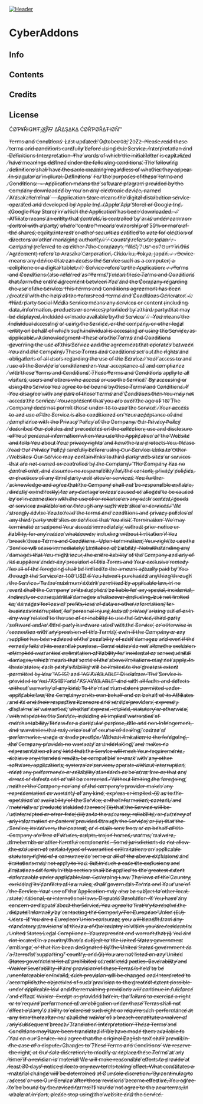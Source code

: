 [![Header](https://u.teknik.io/6H3Tw.png)](https://github.com/Eviechu/cyberaddons)

# CyberAddons
 
## Info

## Contents

## Credits

## License
ĆØƤ¥ŘƗǤĦŦ ̷̪̏2̷̛̺0̸̣̿7̶̗͛7 ΔŘΔŞΔҜΔ ĆØŘƤØŘΔŦƗØŇ™

T̵e̵r̶m̴s̶ ̴a̷n̴d̸ ̷C̶o̵n̶d̷i̸t̷i̸o̶n̷s̸
̷
̵L̷a̸s̶t̴ ̴u̷p̵d̸a̵t̷e̶d̶:̸ ̸O̷c̸t̷o̴b̴e̴r̴ ̷0̴3̶,̸ ̸2̷0̵2̸2̶
̴
̵P̴l̵e̵a̶s̸e̵ ̶r̷e̵a̸d̸ ̶t̴h̴e̷s̴e̴ ̸t̵e̵r̷m̴s̷ ̵a̴n̸d̵ ̶c̷o̷n̶d̶i̶t̸i̵o̶n̸s̵ ̶c̵a̴r̶e̸f̷u̵l̴l̶y̷ ̸b̸e̷f̶o̶r̵e̸ ̴u̸s̷i̵n̵g̸ ̴O̵u̸r̵ ̷S̷e̵r̷v̷i̵c̴e̷.̶
̵I̸n̴t̷e̵r̸p̸r̴e̵t̸a̵t̶i̸o̷n̶ ̶a̸n̴d̵ ̶D̸e̸f̶i̴n̷i̴t̴i̴o̴n̴s̶
̵I̴n̶t̴e̶r̷p̷r̵e̵t̸a̴t̷i̵o̴n̶
̴
̵T̵h̵e̷ ̸w̷o̶r̷d̴s̷ ̷o̴f̵ ̴w̵h̵i̵c̶h̶ ̸t̶h̸e̵ ̴i̵n̴i̵t̸i̶a̵l̵ ̸l̷e̸t̸t̶e̷r̸ ̴i̶s̵ ̶c̵a̷p̵i̸t̷a̶l̸i̵z̸e̷d̷ ̸h̶a̸v̴e̸ ̷m̴e̴a̴n̵i̸n̶g̶s̷ ̴d̶e̸f̷i̸n̶e̷d̸ ̵u̸n̵d̸e̴r̶ ̴t̶h̷e̶ ̴f̴o̷l̵l̵o̴w̸i̷n̷g̴ ̵c̴o̷n̷d̶i̶t̴i̶o̴n̴s̷.̸ ̵T̷h̸e̴ ̸f̵o̸l̵l̴o̶w̷i̸n̸g̷ ̷d̴e̶f̵i̷n̶i̵t̸i̴o̵n̵s̵ ̸s̷h̴a̵l̵l̶ ̸h̴a̵v̴e̸ ̴t̸h̶e̴ ̶s̷a̵m̸e̴ ̴m̷e̷a̸n̷i̷n̸g̶ ̸r̶e̷g̷a̶r̸d̸l̶e̵s̵s̵ ̵o̶f̷ ̴w̴h̵e̴t̸h̸e̵r̷ ̷t̸h̵e̷y̶ ̴a̶p̸p̵e̵a̷r̴ ̵i̸n̶ ̵s̴i̷n̷g̷u̷l̸a̵r̵ ̸o̸r̷ ̸i̵n̴ ̵p̸l̴u̴r̵a̶l̷.̵
̴D̷e̸f̴i̸n̶i̶t̷i̸o̶n̶s̷
̸
̴F̴o̵r̷ ̸t̴h̴e̴ ̸p̶u̴r̶p̴o̵s̸e̶s̵ ̵o̵f̵ ̵t̸h̶e̷s̷e̴ ̸T̵e̶r̸m̴s̴ ̶a̵n̵d̵ ̷C̷o̶n̵d̶i̸t̵i̸o̵n̴s̴:̷
̵
̶ ̴ ̴ ̵ ̶A̶p̸p̸l̴i̵c̶a̵t̸i̸o̵n̴ ̶m̴e̸a̶n̵s̷ ̶t̵h̷e̸ ̸s̴o̴f̴t̴w̷a̷r̷e̸ ̶p̷r̸o̸g̶r̷a̵m̸ ̵p̷r̴o̵v̵i̷d̵e̴d̶ ̴b̶y̵ ̸t̶h̶e̴ ̵C̶o̵m̶p̸a̸n̴y̵ ̶d̷o̶w̴n̶l̵o̷a̶d̴e̸d̸ ̴b̵y̵ ̶Y̶o̴u̷ ̸o̵n̵ ̶a̸n̴y̸ ̵e̴l̵e̸c̵t̸r̴o̵n̷i̴c̶ ̴d̸e̷v̵i̴c̸e̴,̴ ̵n̷a̷m̵e̷d̵ ̸A̸r̸a̸s̶a̶k̸a̵T̴e̵r̸m̸i̸n̶a̷l̴
̸
̵ ̵ ̶ ̶ ̶A̷p̶p̴l̶i̵c̷a̴t̵i̶o̸n̶ ̵S̶t̷o̶r̷e̵ ̴m̸e̶a̷n̴s̴ ̶t̸h̸e̴ ̸d̴i̷g̶i̵t̵a̸l̷ ̶d̸i̵s̴t̴r̴i̷b̶u̸t̵i̵o̴n̷ ̶s̴e̸r̴v̴i̸c̴e̶ ̶o̶p̷e̷r̷a̸t̸e̵d̶ ̴a̵n̸d̴ ̷d̸e̶v̶e̶l̴o̵p̷e̶d̴ ̴b̵y̸ ̷A̵p̶p̷l̴e̷ ̵I̶n̵c̸.̴ ̴(̷A̷p̴p̵l̸e̷ ̸A̷p̸p̷ ̸S̵t̸o̶r̵e̵)̸ ̶o̸r̸ ̶G̷o̵o̴g̴l̵e̷ ̶I̴n̴c̸.̴ ̵(̷G̷o̵o̶g̸l̴e̶ ̶P̴l̶a̶y̷ ̷S̷t̶o̷r̷e̴)̵ ̸i̵n̵ ̸w̷h̸i̵c̷h̸ ̴t̵h̵e̸ ̶A̴p̶p̴l̸i̶c̵a̶t̴i̵o̸n̸ ̸h̵a̶s̶ ̵b̴e̶e̸n̵ ̸d̴o̵w̶n̷l̶o̷a̷d̴e̷d̷.̵
̶
̴ ̴ ̸ ̸ ̶A̸f̷f̴i̵l̶i̷a̴t̸e̵ ̷m̷e̴a̵n̶s̴ ̸a̸n̶ ̶e̴n̸t̶i̸t̶y̷ ̶t̸h̴a̴t̸ ̷c̸o̷n̷t̶r̸o̸l̵s̸,̴ ̸i̵s̷ ̶c̵o̶n̷t̵r̷o̷l̴l̸e̴d̶ ̸b̴y̷ ̸o̸r̴ ̴i̷s̸ ̷u̶n̵d̵e̸r̵ ̸c̷o̷m̷m̷o̴n̵ ̶c̸o̶n̸t̵r̷o̶l̵ ̶w̷i̶t̸h̶ ̴a̵ ̸p̸a̶r̵t̵y̷,̸ ̷w̷h̴e̸r̸e̴ ̸"̴c̴o̶n̶t̷r̷o̵l̸"̵ ̶m̴e̵a̴n̸s̷ ̸o̶w̸n̷e̴r̵s̶h̶i̸p̴ ̷o̵f̸ ̸5̷0̷%̴ ̶o̶r̶ ̶m̶o̷r̸e̴ ̷o̸f̶ ̶t̶h̷e̸ ̴s̴h̵a̷r̵e̵s̸,̷ ̶e̵q̵u̸i̶t̵y̷ ̷i̷n̶t̴e̷r̶e̷s̸t̵ ̸o̵r̴ ̵o̸t̷h̵e̵r̸ ̶s̵e̷c̷u̵r̶i̸t̴i̴e̷s̷ ̵e̸n̷t̸i̷t̸l̵e̵d̶ ̸t̴o̵ ̴v̷o̷t̵e̷ ̶f̴o̶r̸ ̴e̴l̷e̸c̸t̷i̴o̴n̴ ̷o̶f̷ ̵d̶i̷r̷e̶c̵t̶o̵r̶s̷ ̷o̸r̴ ̸o̷t̶h̸e̷r̸ ̴m̶a̶n̸a̸g̵i̶n̸g̸ ̵a̴u̵t̵h̵o̴r̵i̸t̸y̷.̴
̸
̷ ̸ ̶ ̸ ̴C̴o̴u̶n̷t̴r̸y̸ ̷r̷e̵f̴e̷r̷s̴ ̷t̸o̷:̵ ̵J̴a̵p̸a̷n̷
̶
̸ ̶ ̷ ̴ ̴C̴o̸m̸p̷a̸n̵y̸ ̷(̴r̵e̶f̴e̷r̴r̴e̶d̷ ̵t̵o̵ ̵a̶s̷ ̷e̸i̵t̴h̵e̴r̵ ̴"̷t̴h̴e̴ ̴C̵o̵m̷p̸a̷n̷y̶"̴,̷ ̵"̶W̸e̸"̷,̷ ̸"̷U̵s̷"̶ ̴o̶r̴ ̷"̷O̴u̶r̵"̵ ̸i̴n̸ ̵t̸h̸i̶s̸ ̸A̴g̷r̷e̸e̴m̷e̶n̵t̶)̶ ̵r̶e̷f̸e̵r̵s̷ ̸t̴o̷ ̵A̶r̵a̷s̴a̸k̶a̴ ̸C̵o̸r̶p̵o̸r̴a̶t̸i̵o̶n̸,̴ ̴C̴h̸u̸o̴-̷k̵u̵,̶ ̴T̶o̶k̷y̴o̷,̵ ̶J̶a̶p̶a̸n̸.̶
̴
̴ ̷ ̶ ̵ ̷D̶e̴v̶i̵c̶e̶ ̴m̴e̵a̵n̵s̷ ̷a̴n̴y̶ ̵d̵e̸v̸i̶c̶e̴ ̴t̵h̸a̴t̶ ̷c̷a̷n̴ ̶a̸c̷c̴e̸s̶s̴ ̷t̶h̶e̸ ̵S̴e̷r̷v̵i̸c̶e̵ ̵s̶u̷c̷h̸ ̵a̵s̷ ̴a̴ ̴c̵o̶m̷p̶u̴t̴e̶r̵,̸ ̶a̵ ̶c̷e̴l̴l̶p̴h̸o̵n̵e̶ ̵o̶r̴ ̵a̷ ̴d̸i̴g̶i̷t̴a̶l̵ ̸t̵a̴b̵l̵e̷t̵.̶
̷
̵ ̸ ̸ ̷ ̵S̷e̶r̸v̴i̵c̷e̵ ̴r̶e̵f̸e̴r̴s̸ ̸t̴o̷ ̷t̶h̸e̶ ̴A̵p̴p̷l̷i̵c̶a̶t̴i̵o̶n̵.̷
̴
̶ ̷ ̴ ̶ ̷T̶e̵r̸m̶s̷ ̶a̶n̴d̵ ̴C̸o̵n̷d̴i̸t̸i̵o̸n̵s̶ ̵(̸a̵l̸s̴o̶ ̴r̴e̸f̶e̸r̸r̵e̵d̵ ̸a̷s̵ ̴"̴T̶e̷r̵m̵s̸"̷)̴ ̸m̸e̸a̴n̸ ̷t̸h̸e̵s̸e̵ ̴T̷e̷r̸m̴s̶ ̶a̵n̵d̶ ̵C̷o̴n̷d̷i̷t̸i̷o̸n̸s̸ ̴t̵h̶a̷t̶ ̴f̷o̷r̴m̶ ̵t̸h̵e̸ ̷e̴n̴t̵i̸r̸e̸ ̴a̸g̸r̷e̶e̶m̸e̸n̴t̵ ̵b̴e̷t̶w̸e̶e̶n̸ ̴Y̸o̷u̸ ̸a̸n̷d̷ ̵t̴h̵e̵ ̷C̸o̶m̷p̸a̷n̶y̴ ̴r̶e̸g̴a̶r̷d̶i̶n̶g̷ ̴t̵h̶e̴ ̴u̷s̴e̷ ̸o̵f̵ ̶t̷h̴e̶ ̴S̶e̸r̴v̴i̸c̵e̵.̷ ̷T̶h̵i̵s̵ ̴T̵e̸r̶m̶s̶ ̷a̶n̴d̵ ̷C̴o̶n̶d̴i̶t̴i̵o̵n̶s̷ ̵a̶g̶r̶e̷e̷m̵e̴n̸t̴ ̶h̶a̷s̶ ̶b̸e̵e̷n̸ ̷c̸r̴e̴a̵t̸e̸d̴ ̸w̴i̸t̶h̶ ̴t̶h̶e̶ ̶h̵e̷l̷p̸ ̷o̸f̴ ̷t̶h̷e̴ ̵T̶e̷r̸m̷s̴F̵e̵e̴d̴ ̵T̶e̶r̷m̴s̸ ̶a̸n̶d̵ ̸C̸o̴n̷d̵i̸t̵i̷o̵n̷s̵ ̴G̷e̸n̸e̴r̴a̷t̷o̶r̵.̸
̴
̴ ̸ ̷ ̷ ̵T̶h̸i̵r̷d̸-̷p̸a̴r̶t̵y̶ ̴S̴o̶c̶i̴a̵l̶ ̶M̸e̸d̷i̷a̶ ̵S̴e̶r̵v̸i̶c̵e̴ ̷m̵e̸a̴n̴s̶ ̷a̷n̶y̶ ̴s̸e̶r̴v̵i̷c̵e̴s̷ ̴o̵r̵ ̵c̵o̴n̶t̵e̴n̵t̷ ̴(̴i̶n̵c̴l̵u̶d̵i̷n̶g̴ ̵d̶a̶t̷a̷,̴ ̶i̷n̵f̷o̶r̸m̶a̴t̵i̸o̴n̷,̴ ̴p̷r̶o̸d̸u̶c̷t̴s̶ ̷o̸r̵ ̵s̷e̴r̶v̴i̶c̵e̶s̴)̵ ̷p̷r̸o̴v̸i̴d̴e̴d̸ ̷b̴y̴ ̸a̵ ̸t̷h̴i̵r̷d̴-̷p̵a̶r̶t̶y̶ ̷t̷h̸a̴t̵ ̵m̶a̶y̷ ̶b̵e̸ ̴d̸i̶s̸p̷l̶a̷y̷e̶d̷,̴ ̴i̸n̵c̴l̸u̸d̴e̸d̶ ̴o̴r̴ ̸m̷a̶d̶e̴ ̷a̷v̵a̶i̸l̷a̴b̴l̶e̵ ̸b̷y̴ ̵t̸h̵e̸ ̷S̶e̵r̷v̶i̷c̷e̴.̷
̸
̴ ̸ ̷ ̵ ̴Y̸o̸u̸ ̷m̸e̷a̵n̴s̴ ̸t̵h̴e̵ ̵i̸n̵d̷i̶v̷i̷d̶u̶a̶l̵ ̵a̸c̴c̵e̵s̵s̷i̸n̴g̸ ̷o̵r̸ ̴u̴s̷i̵n̸g̴ ̵t̸h̴e̵ ̴S̶e̷r̴v̸i̴c̸e̸,̴ ̵o̷r̴ ̴t̶h̶e̸ ̵c̴o̵m̸p̴a̸n̸y̶,̴ ̶o̵r̶ ̶o̴t̶h̶e̷r̴ ̶l̶e̴g̸a̷l̷ ̶e̶n̸t̴i̶t̵y̶ ̴o̶n̸ ̵b̷e̷h̵a̸l̴f̷ ̴o̶f̵ ̵w̶h̵i̴c̸h̵ ̷s̶u̵c̸h̵ ̴i̷n̴d̴i̶v̴i̵d̶u̷a̵l̶ ̵i̶s̴ ̵a̴c̶c̶e̴s̴s̷i̷n̷g̸ ̴o̸r̸ ̶u̴s̴i̴n̷g̷ ̷t̴h̸e̶ ̷S̵e̶r̷v̵i̶c̸e̶,̵ ̷a̵s̶ ̵a̸p̶p̶l̶i̶c̵a̶b̶l̴e̸.̴
̶
̷A̷c̴k̵n̶o̶w̴l̴e̴d̸g̴m̴e̵n̶t̷
̶
̴T̴h̵e̷s̴e̸ ̵a̵r̸e̴ ̷t̸h̸e̴ ̸T̸e̴r̸m̷s̸ ̷a̸n̴d̴ ̴C̷o̴n̷d̵i̶t̸i̴o̴n̴s̷ ̶g̸o̸v̴e̵r̸n̸i̶n̴g̷ ̶t̵h̶e̷ ̵u̴s̸e̸ ̴o̸f̸ ̸t̷h̶i̶s̴ ̷S̸e̸r̸v̶i̶c̷e̷ ̴a̷n̷d̶ ̵t̸h̸e̷ ̷a̶g̶r̵e̸e̵m̴e̸n̷t̵ ̷t̸h̸a̸t̵ ̵o̸p̸e̶r̸a̷t̶e̸s̵ ̸b̵e̷t̷w̶e̷e̸n̸ ̴Y̵o̷u̴ ̷a̸n̴d̴ ̶t̷h̸e̸ ̵C̶o̷m̴p̴a̸n̶y̸.̴ ̷T̷h̵e̷s̴e̶ ̷T̸e̴r̵m̷s̷ ̴a̸n̷d̴ ̷C̴o̷n̷d̵i̷t̷i̵o̶n̵s̸ ̷s̷e̶t̵ ̸o̴u̵t̸ ̵t̷h̵e̵ ̶r̵i̸g̴h̵t̷s̷ ̸a̸n̶d̷ ̶o̴b̴l̸i̶g̴a̶t̸i̸o̸n̸s̶ ̶o̵f̶ ̶a̴l̵l̵ ̴u̸s̵e̴r̸s̵ ̶r̶e̵g̸a̵r̶d̶i̶n̷g̵ ̷t̴h̶e̷ ̷u̷s̴e̵ ̵o̶f̵ ̶t̴h̸e̷ ̶S̸e̸r̷v̷i̸c̴e̷.̶
̸
̸Y̴o̵u̸r̸ ̸a̵c̵c̴e̵s̶s̵ ̶t̵o̶ ̷a̶n̶d̴ ̷u̴s̷e̶ ̵o̴f̴ ̷t̵h̵e̶ ̴S̷e̴r̴v̶i̸c̸e̷ ̸i̶s̷ ̸c̵o̴n̶d̶i̷t̶i̸o̸n̶e̷d̵ ̷o̸n̴ ̵Y̵o̸u̷r̷ ̴a̵c̵c̶e̶p̴t̴a̷n̵c̷e̴ ̴o̵f̷ ̷a̶n̷d̷ ̵c̵o̷m̴p̶l̸i̵a̷n̸c̷e̷ ̸w̶i̸t̵h̷ ̸t̶h̴e̶s̵e̷ ̸T̵e̴r̶m̵s̵ ̷a̶n̶d̵ ̶C̶o̷n̷d̶i̵t̸i̷o̴n̶s̸.̸ ̵T̷h̸e̶s̸e̴ ̵T̶e̷r̴m̴s̶ ̶a̷n̴d̴ ̷C̷o̸n̶d̶i̷t̴i̸o̶n̸s̷ ̷a̶p̵p̸l̵y̵ ̷t̵o̷ ̴a̶l̷l̷ ̵v̵i̸s̷i̷t̸o̴r̷s̸,̷ ̵u̴s̵e̵r̷s̵ ̵a̵n̶d̶ ̸o̵t̵h̷e̵r̴s̶ ̵w̴h̵o̷ ̴a̷c̵c̷e̵s̶s̸ ̷o̷r̶ ̴u̵s̶e̴ ̷t̶h̴e̵ ̵S̶e̷r̵v̸i̴c̵e̸.̸
̸
̴B̶y̷ ̷a̷c̵c̷e̴s̷s̶i̷n̵g̸ ̶o̶r̷ ̴u̸s̵i̴n̷g̴ ̴t̶h̷e̴ ̷S̶e̸r̴v̴i̸c̶e̴ ̷Y̶o̵u̸ ̷a̵g̵r̶e̴e̷ ̴t̵o̵ ̶b̶e̸ ̵b̵o̷u̷n̵d̴ ̷b̶y̶ ̴t̸h̸e̶s̴e̵ ̶T̸e̶r̷m̴s̶ ̸a̴n̷d̵ ̷C̵o̷n̸d̷i̷t̵i̵o̷n̴s̸.̵ ̴I̸f̸ ̶Y̸o̶u̷ ̴d̶i̷s̴a̶g̴r̸e̶e̵ ̸w̴i̶t̸h̶ ̷a̴n̶y̸ ̵p̸a̸r̶t̴ ̷o̶f̴ ̴t̴h̸e̴s̶e̵ ̸T̴e̷r̷m̵s̸ ̷a̷n̴d̸ ̸C̸o̷n̷d̸i̷t̵i̷o̴n̷s̶ ̶t̸h̸e̸n̴ ̵Y̶o̶u̶ ̴m̵a̸y̴ ̷n̶o̸t̴ ̶a̶c̴c̶e̵s̸s̷ ̸t̷h̸e̷ ̵S̵e̵r̶v̸i̴c̷e̷.̵
̸
̴Y̵o̶u̶ ̴r̷e̶p̵r̸e̸s̸e̶n̵t̸ ̶t̶h̴a̶t̴ ̸y̶o̶u̵ ̴a̷r̸e̵ ̷o̷v̷e̸r̸ ̸t̸h̷e̵ ̵a̴g̵e̶ ̷o̴f̴ ̷1̵8̶.̸ ̸T̷h̴e̵ ̷C̴o̵m̷p̴a̶n̵y̸ ̷d̶o̷e̸s̸ ̷n̶o̴t̴ ̶p̷e̴r̸m̵i̸t̵ ̵t̵h̸o̶s̴e̸ ̵u̶n̶d̷e̵r̶ ̶1̶8̶ ̶t̶o̶ ̴u̷s̷e̷ ̸t̶h̷e̵ ̶S̴e̴r̶v̶i̷c̶e̸.̸
̶
̷Y̸o̶u̷r̶ ̶a̷c̷c̶e̸s̸s̷ ̴t̴o̶ ̶a̶n̷d̷ ̴u̷s̷e̶ ̵o̸f̴ ̸t̴h̷e̶ ̵S̸e̵r̴v̴i̵c̴e̷ ̵i̷s̶ ̶a̸l̴s̶o̵ ̴c̶o̵n̷d̷i̷t̴i̴o̵n̷e̷d̷ ̴o̴n̴ ̸Y̵o̸u̵r̶ ̷a̷c̷c̸e̸p̶t̴a̴n̶c̴e̴ ̵o̵f̶ ̷a̸n̶d̵ ̷c̸o̸m̴p̸l̸i̴a̸n̸c̵e̷ ̶w̶i̴t̵h̴ ̵t̴h̶e̴ ̷P̸r̵i̶v̷a̴c̵y̸ ̸P̴o̴l̸i̸c̷y̴ ̸o̸f̸ ̷t̴h̴e̵ ̷C̷o̵m̵p̶a̷n̶y̴.̷ ̷O̵u̸r̵ ̴P̴r̷i̷v̵a̸c̵y̶ ̴P̴o̴l̴i̸c̷y̸ ̸d̶e̴s̸c̴r̵i̵b̴e̵s̸ ̵O̵u̷r̴ ̵p̸o̷l̵i̷c̴i̸e̶s̷ ̴a̸n̷d̸ ̸p̷r̶o̸c̴e̴d̵u̸r̸e̸s̸ ̶o̵n̸ ̴t̶h̴e̶ ̴c̶o̸l̴l̸e̸c̷t̴i̶o̵n̴,̷ ̶u̶s̶e̴ ̴a̴n̷d̴ ̵d̶i̴s̵c̵l̶o̵s̶u̴r̵e̴ ̶o̴f̶ ̸Y̶o̵u̴r̸ ̷p̷e̵r̴s̸o̸n̷a̶l̵ ̴i̴n̴f̸o̸r̵m̴a̸t̸i̶o̶n̶ ̸w̵h̴e̶n̴ ̵Y̶o̸u̶ ̵u̵s̸e̶ ̸t̶h̵e̶ ̵A̴p̶p̴l̵i̷c̸a̶t̵i̷o̴n̷ ̸o̷r̸ ̸t̵h̵e̴ ̸W̵e̴b̸s̵i̶t̵e̸ ̴a̶n̶d̴ ̵t̸e̵l̶l̶s̷ ̶Y̶o̷u̷ ̵a̷b̶o̶u̴t̷ ̵Y̸o̷u̷r̷ ̷p̵r̶i̴v̶a̵c̵y̶ ̴r̵i̴g̶h̶t̵s̷ ̸a̵n̶d̴ ̴h̴o̸w̴ ̸t̸h̵e̵ ̴l̸a̷w̸ ̶p̸r̴o̴t̵e̴c̷t̵s̴ ̴Y̶o̵u̶.̵ ̵P̵l̷e̸a̶s̶e̴ ̸r̸e̴a̵d̷ ̷O̶u̷r̸ ̴P̵r̴i̸v̶a̸c̵y̷ ̸P̶o̷l̷i̸c̸y̸ ̷c̵a̷r̶e̷f̷u̸l̷l̴y̶ ̶b̸e̸f̶o̸r̶e̷ ̷u̶s̶i̸n̶g̶ ̴O̴u̴r̵ ̴S̸e̷r̷v̴i̸c̶e̶.̷
̵L̴i̸n̷k̵s̷ ̵t̷o̸ ̸O̶t̶h̸e̴r̵ ̷W̵e̴b̸s̴i̴t̴e̶s̴
̷
̴O̷u̶r̶ ̶S̴e̸r̸v̵i̴c̴e̵ ̶m̷a̵y̷ ̵c̷o̸n̸t̸a̴i̶n̴ ̶l̸i̸n̵k̶s̶ ̸t̶o̴ ̶t̷h̵i̴r̷d̴-̶p̸a̵r̶t̴y̷ ̷w̷e̸b̴ ̶s̴i̷t̵e̸s̷ ̸o̴r̷ ̵s̵e̴r̷v̵i̵c̶e̴s̵ ̶t̴h̷a̴t̷ ̵a̷r̸e̷ ̶n̶o̷t̶ ̴o̶w̷n̷e̷d̶ ̵o̴r̴ ̷c̷o̶n̷t̸r̷o̴l̸l̶e̴d̷ ̷b̴y̸ ̶t̷h̵e̶ ̶C̵o̴m̴p̸a̷n̵y̸.̴
̷
̸T̴h̸e̵ ̷C̸o̵m̶p̵a̸n̴y̷ ̴h̸a̷s̷ ̴n̶o̴ ̴c̸o̸n̵t̸r̵o̸l̴ ̶o̵v̸e̸r̸,̵ ̴a̸n̶d̷ ̴a̸s̵s̶u̴m̸e̴s̴ ̴n̴o̵ ̶r̷e̵s̶p̵o̸n̶s̷i̸b̸i̵l̸i̷t̷y̵ ̸f̷o̴r̸,̴ ̸t̸h̶e̸ ̶c̵o̷n̴t̶e̴n̸t̶,̷ ̶p̵r̸i̵v̵a̸c̸y̷ ̸p̸o̴l̵i̴c̸i̶e̸s̷,̵ ̴o̷r̶ ̶p̸r̵a̴c̶t̶i̴c̴e̶s̵ ̷o̷f̶ ̷a̵n̴y̷ ̴t̴h̷i̷r̵d̴ ̴p̸a̷r̷t̵y̵ ̴w̷e̶b̸ ̴s̵i̷t̶e̶s̴ ̸o̶r̴ ̴s̴e̶r̵v̴i̵c̷e̷s̸.̷ ̴Y̶o̸u̷ ̴f̶u̶r̵t̶h̷e̷r̵ ̸a̷c̴k̶n̶o̴w̵l̴e̶d̵g̶e̵ ̶a̵n̷d̴ ̶a̵g̴r̸e̵e̷ ̴t̸h̷a̷t̶ ̸t̸h̷e̵ ̵C̶o̸m̵p̶a̶n̴y̸ ̵s̷h̶a̷l̶l̵ ̴n̷o̴t̷ ̸b̷e̴ ̵r̶e̷s̵p̷o̴n̶s̷i̸b̵l̴e̵ ̶o̸r̴ ̷l̷i̸a̶b̷l̷e̵,̵ ̷d̴i̶r̶e̸c̷t̷l̵y̸ ̴o̵r̴ ̷i̷n̵d̸i̸r̸e̶c̶t̴l̵y̶,̸ ̵f̸o̸r̷ ̷a̶n̷y̶ ̴d̸a̴m̸a̶g̶e̷ ̸o̶r̴ ̵l̷o̸s̷s̷ ̸c̷a̵u̵s̵e̵d̸ ̶o̶r̸ ̷a̴l̷l̴e̴g̸e̸d̴ ̸t̵o̷ ̴b̵e̵ ̶c̴a̴u̴s̸e̶d̶ ̵b̷y̷ ̸o̶r̵ ̸i̵n̵ ̶c̷o̷n̷n̴e̷c̶t̷i̴o̶n̵ ̷w̶i̸t̴h̵ ̶t̷h̵e̷ ̶u̵s̵e̶ ̷o̶f̶ ̷o̶r̵ ̶r̵e̴l̴i̶a̵n̸c̶e̶ ̸o̸n̴ ̷a̶n̴y̵ ̴s̵u̸c̵h̴ ̸c̴o̵n̷t̸e̸n̷t̷,̴ ̸g̸o̶o̴d̶s̷ ̴o̷r̸ ̵s̶e̴r̶v̷i̵c̵e̴s̷ ̷a̷v̴a̶i̷l̴a̸b̷l̷e̶ ̸o̴n̸ ̷o̶r̷ ̴t̸h̵r̸o̷u̵g̴h̸ ̶a̴n̵y̷ ̶s̴u̷c̸h̸ ̷w̸e̷b̷ ̸s̸i̷t̴e̴s̸ ̸o̴r̵ ̴s̸e̶r̴v̷i̴c̶e̸s̸.̴
̸
̸W̸e̸ ̸s̷t̷r̴o̷n̷g̷l̴y̶ ̵a̸d̷v̵i̸s̷e̵ ̶Y̷o̸u̷ ̷t̷o̶ ̸r̸e̴a̶d̶ ̸t̵h̶e̵ ̶t̶e̶r̵m̶s̸ ̶a̸n̶d̵ ̸c̷o̷n̷d̵i̸t̶i̵o̶n̶s̶ ̴a̶n̶d̸ ̴p̵r̷i̵v̵a̷c̷y̵ ̶p̷o̴l̸i̸c̴i̸e̴s̵ ̸o̸f̷ ̴a̶n̷y̶ ̶t̵h̶i̶r̷d̸-̸p̴a̵r̴t̴y̴ ̷w̷e̴b̸ ̸s̴i̸t̴e̶s̴ ̴o̷r̵ ̷s̸e̷r̸v̸i̴c̶e̴s̸ ̶t̶h̵a̷t̵ ̷Y̴o̶u̷ ̶v̸i̵s̶i̴t̵.̸
̵T̴e̵r̴m̶i̷n̵a̶t̵i̷o̴n̶
̸
̵W̶e̶ ̸m̵a̶y̵ ̵t̵e̶r̵m̴i̶n̶a̸t̵e̸ ̷o̸r̷ ̷s̴u̷s̸p̶e̴n̶d̵ ̶Y̶o̵u̴r̷ ̵a̸c̶c̵e̵s̸s̸ ̷i̴m̷m̷e̴d̸i̷a̷t̸e̷l̵y̴,̸ ̵w̴i̵t̸h̷o̴u̸t̷ ̴p̴r̸i̵o̵r̶ ̵n̴o̵t̸i̷c̵e̵ ̷o̴r̴ ̴l̷i̷a̷b̵i̸l̶i̵t̶y̶,̶ ̶f̵o̴r̴ ̵a̶n̵y̴ ̸r̷e̵a̸s̸o̸n̷ ̸w̵h̶a̴t̶s̸o̷e̴v̶e̸r̵,̷ ̷i̵n̷c̵l̸u̴d̶i̵n̷g̷ ̷w̵i̶t̵h̷o̶u̶t̵ ̴l̴i̴m̸i̴t̵a̵t̸i̵o̴n̴ ̸i̵f̸ ̶Y̴o̵u̷ ̸b̵r̶e̶a̵c̶h̴ ̸t̷h̷e̴s̷e̴ ̴T̴e̸r̷m̵s̶ ̴a̴n̵d̸ ̶C̵o̶n̷d̷i̶t̷i̶o̸n̶s̷.̴
̵
̶U̷p̸o̴n̵ ̴t̵e̵r̸m̵i̶n̴a̸t̴i̴o̸n̷,̸ ̶Y̶o̴u̴r̴ ̶r̷i̴g̵h̴t̵ ̸t̷o̷ ̴u̴s̷e̶ ̷t̷h̵e̷ ̸S̷e̶r̵v̸i̴c̴e̵ ̶w̴i̷l̸l̴ ̷c̶e̸a̶s̵e̴ ̷i̴m̷m̵e̵d̵i̶a̵t̵e̷l̶y̵.̸
̷L̷i̷m̸i̷t̶a̴t̷i̷o̶n̷ ̵o̷f̷ ̷L̷i̵a̷b̵i̷l̷i̴t̷y̸
̵
̵N̶o̶t̶w̶i̷t̶h̶s̸t̸a̸n̵d̴i̶n̶g̵ ̵a̷n̶y̸ ̸d̵a̶m̴a̴g̶e̸s̵ ̶t̴h̸a̷t̶ ̵Y̵o̸u̵ ̵m̵i̴g̸h̸t̷ ̷i̴n̷c̷u̵r̷,̴ ̴t̷h̶e̶ ̶e̷n̵t̴i̸r̵e̶ ̶l̴i̷a̷b̵i̵l̴i̵t̶y̷ ̸o̵f̸ ̷t̴h̷e̸ ̸C̴o̸m̷p̵a̴n̶y̵ ̴a̷n̷d̵ ̴a̷n̸y̵ ̵o̴f̵ ̷i̴t̴s̸ ̴s̷u̵p̶p̶l̵i̷e̵r̴s̷ ̸u̸n̵d̶e̸r̴ ̵a̸n̷y̴ ̸p̶r̶o̶v̷i̶s̷i̸o̶n̸ ̴o̶f̶ ̶t̸h̸i̷s̷ ̵T̸e̴r̴m̷s̵ ̵a̵n̶d̵ ̷Y̸o̶u̵r̷ ̶e̶x̷c̶l̵u̵s̵i̷v̶e̵ ̸r̵e̵m̸e̶d̷y̵ ̸f̶o̴r̴ ̷a̵l̶l̴ ̶o̴f̶ ̴t̶h̷e̸ ̵f̴o̶r̴e̵g̸o̷i̵n̵g̸ ̴s̶h̵a̶l̴l̸ ̷b̷e̸ ̵l̸i̴m̸i̸t̵e̶d̶ ̸t̸o̷ ̵t̵h̷e̵ ̶a̶m̴o̷u̷n̴t̴ ̶a̶c̸t̷u̷a̷l̵l̸y̵ ̷p̴a̶i̵d̶ ̷b̴y̸ ̸Y̸o̶u̴ ̵t̸h̵r̵o̶u̷g̷h̷ ̴t̵h̶e̸ ̷S̶e̴r̷v̶i̶c̷e̵ ̸o̷r̶ ̴1̴0̵0̸ ̸U̴S̷D̸ ̵i̷f̶ ̷Y̴o̷u̵ ̵h̵a̸v̵e̶n̷'̶t̴ ̵p̴u̵r̴c̶h̵a̶s̸e̸d̷ ̷a̴n̴y̸t̵h̴i̵n̷g̵ ̸t̵h̶r̴o̷u̶g̸h̸ ̷t̴h̴e̵ ̵S̴e̵r̷v̸i̵c̷e̶.̵
̵
̸T̴o̵ ̷t̷h̷e̶ ̸m̷a̸x̵i̸m̴u̵m̵ ̸e̸x̸t̷e̸n̸t̵ ̸p̷e̷r̴m̸i̵t̵t̶e̷d̸ ̶b̸y̷ ̶a̴p̴p̶l̷i̸c̴a̴b̶l̷e̵ ̷l̵a̷w̵,̶ ̴i̷n̸ ̴n̴o̴ ̷e̵v̴e̷n̸t̷ ̴s̸h̶a̵l̴l̸ ̷t̶h̵e̴ ̴C̴o̷m̴p̶a̴n̶y̷ ̸o̷r̶ ̸i̵t̷s̷ ̶s̸u̵p̸p̵l̸i̴e̸r̷s̸ ̷b̷e̷ ̶l̵i̶a̵b̴l̵e̴ ̶f̶o̸r̸ ̵a̶n̷y̴ ̵s̶p̴e̷c̶i̷a̴l̴,̴ ̵i̵n̵c̴i̴d̶e̷n̶t̵a̸l̷,̶ ̵i̸n̵d̷i̶r̷e̷c̸t̵,̴ ̷o̶r̴ ̴c̷o̷n̷s̶e̷q̷u̸e̸n̸t̵i̸a̶l̴ ̸d̷a̵m̵a̵g̸e̵s̵ ̷w̸h̴a̸t̵s̵o̸e̴v̶e̷r̴ ̵(̴i̷n̷c̸l̶u̵d̴i̵n̶g̴,̴ ̶b̷u̴t̶ ̷n̶o̴t̴ ̵l̸i̵m̵i̸t̶e̴d̶ ̴t̵o̸,̷ ̸d̵a̸m̷a̸g̸e̷s̵ ̸f̶o̶r̵ ̸l̶o̷s̷s̵ ̷o̸f̷ ̸p̴r̴o̴f̴i̵t̸s̶,̶ ̷l̴o̸s̵s̸ ̷o̸f̶ ̶d̷a̴t̸a̶ ̷o̴r̴ ̵o̶t̸h̶e̶r̸ ̴i̷n̷f̴o̷r̴m̸a̸t̶i̵o̵n̶,̸ ̸f̶o̸r̴ ̴b̶u̵s̷i̶n̸e̷s̸s̵ ̷i̴n̵t̵e̸r̸r̵u̷p̵t̶i̸o̶n̸,̸ ̵f̴o̷r̸ ̸p̶e̴r̴s̷o̵n̴a̶l̷ ̶i̴n̴j̵u̵r̶y̸,̷ ̵l̷o̶s̸s̴ ̷o̷f̷ ̷p̵r̵i̶v̸a̴c̴y̸ ̸a̶r̶i̶s̷i̵n̵g̷ ̷o̷u̸t̸ ̶o̷f̵ ̶o̷r̴ ̴i̸n̵ ̶a̸n̵y̷ ̶w̶a̵y̷ ̸r̵e̷l̶a̵t̶e̴d̵ ̸t̴o̶ ̷t̵h̴e̵ ̷u̵s̵e̵ ̶o̸f̶ ̵o̵r̴ ̵i̴n̴a̴b̴i̴l̴i̸t̶y̸ ̶t̴o̶ ̵u̴s̴e̶ ̵t̸h̵e̸ ̴S̴e̸r̷v̴i̶c̶e̸,̶ ̷t̴h̶i̶r̸d̷-̴p̷a̷r̸t̴y̷ ̸s̷o̵f̵t̴w̴a̶r̴e̸ ̴a̵n̷d̸/̶o̸r̸ ̴t̸h̸i̸r̴d̴-̵p̴a̵r̷t̸y̶ ̶h̷a̶r̴d̸w̵a̴r̵e̷ ̵u̴s̸e̴d̶ ̸w̶i̷t̷h̸ ̷t̷h̴e̸ ̵S̸e̴r̵v̶i̷c̶e̵,̸ ̵o̷r̴ ̸o̶t̶h̸e̵r̴w̶i̴s̵e̷ ̴i̶n̷ ̸c̶o̷n̷n̷e̵c̵t̸i̶o̷n̷ ̴w̷i̵t̸h̸ ̸a̶n̸y̶ ̸p̶r̴o̶v̷i̷s̶i̶o̵n̴ ̶o̸f̶ ̶t̵h̸i̸s̷ ̶T̷e̵r̷m̸s̸)̴,̸ ̵e̷v̶e̸n̶ ̵i̶f̶ ̷t̵h̵e̷ ̵C̷o̸m̴p̵a̸n̷y̶ ̷o̸r̷ ̶a̷n̷y̷ ̷s̵u̷p̸p̸l̵i̴e̵r̸ ̷h̶a̴s̴ ̴b̵e̸e̷n̴ ̶a̷d̷v̴i̷s̷e̵d̵ ̷o̶f̴ ̴t̸h̵e̸ ̸p̷o̴s̷s̷i̸b̶i̷l̶i̵t̵y̷ ̴o̴f̶ ̴s̷u̸c̶h̸ ̸d̴a̵m̴a̶g̴e̷s̷ ̷a̴n̸d̷ ̶e̵v̴e̴n̸ ̴i̵f̵ ̶t̶h̴e̸ ̴r̵e̴m̷e̷d̵y̵ ̷f̵a̶i̸l̷s̸ ̷o̸f̴ ̷i̶t̶s̴ ̶e̴s̵s̷e̷n̴t̸i̸a̶l̶ ̷p̵u̵r̶p̸o̴s̵e̷.̵
̵
̵S̸o̶m̷e̸ ̵s̶t̴a̸t̴e̷s̵ ̸d̵o̸ ̵n̶o̵t̴ ̸a̶l̵l̸o̷w̶ ̷t̷h̴e̴ ̷e̵x̶c̵l̸u̸s̶i̸o̵n̵ ̶o̸f̶ ̵i̷m̴p̶l̴i̶e̸d̶ ̵w̵a̵r̷r̸a̴n̴t̵i̵e̴s̸ ̵o̸r̶ ̷l̷i̶m̴i̷t̸a̵t̷i̷o̶n̶ ̴o̷f̷ ̸l̶i̸a̷b̴i̷l̴i̷t̵y̵ ̴f̵o̵r̷ ̸i̵n̶c̴i̶d̴e̵n̷t̷a̵l̸ ̵o̸r̷ ̷c̵o̸n̵s̶e̶q̸u̴e̸n̶t̷i̸a̸l̵ ̶d̶a̴m̸a̵g̷e̴s̶,̶ ̷w̴h̴i̶c̷h̷ ̸m̴e̷a̷n̸s̴ ̴t̴h̴a̷t̴ ̸s̴o̷m̸e̸ ̷o̶f̶ ̴t̷h̴e̸ ̸a̷b̴o̶v̶e̵ ̷l̶i̸m̵i̷t̵a̶t̷i̴o̸n̴s̴ ̵m̸a̶y̸ ̷n̸o̵t̵ ̸a̷p̶p̵l̵y̷.̴ ̶I̸n̵ ̵t̶h̷e̶s̸e̵ ̸s̷t̵a̷t̶e̴s̵,̷ ̴e̸a̷c̵h̷ ̵p̶a̸r̴t̸y̴'̷s̶ ̷l̸i̸a̸b̷i̵l̵i̶t̵y̸ ̷w̸i̵l̸l̷ ̵b̴e̴ ̴l̴i̸m̶i̷t̶e̵d̴ ̴t̸o̵ ̴t̵h̶e̵ ̸g̸r̵e̶a̷t̵e̷s̴t̴ ̶e̵x̵t̴e̵n̸t̷ ̶p̷e̷r̴m̴i̵t̴t̷e̴d̴ ̴b̶y̶ ̴l̶a̸w̴.̷
̸"̵A̵S̴ ̶I̴S̵"̷ ̷a̷n̷d̴ ̶"̵A̴S̶ ̸A̸V̶A̷I̴L̵A̵B̴L̵E̴"̶ ̶D̷i̵s̵c̴l̴a̷i̸m̷e̶r̶
̵
̸T̶h̶e̸ ̸S̷e̴r̵v̵i̸c̶e̴ ̵i̶s̴ ̴p̴r̸o̴v̵i̵d̵e̵d̶ ̴t̴o̶ ̷Y̴o̴u̸ ̶"̷A̸S̶ ̷I̵S̷"̶ ̸a̵n̸d̷ ̴"̸A̸S̵ ̸A̵V̸A̷I̴L̴A̶B̶L̴E̵"̴ ̶a̸n̵d̷ ̶w̵i̷t̸h̸ ̴a̶l̶l̸ ̶f̶a̴u̸l̸t̴s̵ ̵a̴n̴d̷ ̶d̶e̸f̸e̵c̴t̵s̵ ̵w̷i̶t̴h̶o̵u̷t̸ ̸w̴a̷r̴r̵a̴n̸t̴y̴ ̸o̷f̵ ̵a̷n̴y̴ ̴k̷i̶n̸d̵.̷ ̷T̵o̶ ̴t̶h̸e̴ ̸m̸a̵x̷i̸m̸u̴m̵ ̵e̸x̶t̷e̶n̵t̴ ̷p̷e̴r̶m̵i̶t̵t̷e̴d̷ ̶u̴n̷d̸e̵r̶ ̴a̶p̵p̴l̸i̸c̸a̶b̴l̴e̴ ̸l̷a̵w̷,̷ ̸t̶h̷e̷ ̴C̶o̴m̶p̸a̸n̶y̶,̴ ̷o̷n̴ ̶i̸t̷s̶ ̶o̶w̵n̵ ̶b̷e̶h̴a̶l̷f̶ ̶a̵n̵d̸ ̵o̷n̷ ̴b̷e̴h̴a̷l̸f̸ ̷o̶f̷ ̷i̶t̵s̵ ̶A̴f̴f̷i̶l̶i̷a̵t̷e̶s̴ ̷a̷n̴d̵ ̵i̴t̸s̸ ̴a̵n̴d̶ ̷t̷h̶e̴i̶r̵ ̷r̶e̷s̴p̷e̷c̸t̸i̴v̷e̷ ̴l̵i̸c̷e̶n̴s̴o̷r̶s̷ ̵a̸n̸d̶ ̷s̶e̸r̷v̸i̷c̸e̶ ̸p̶r̷o̶v̴i̸d̸e̵r̷s̴,̸ ̵e̷x̶p̶r̶e̶s̶s̸l̷y̴ ̴d̷i̸s̴c̸l̷a̶i̸m̶s̷ ̸a̴l̶l̷ ̸w̴a̸r̶r̷a̴n̷t̸i̴e̵s̸,̸ ̸w̷h̶e̴t̷h̸e̷r̸ ̸e̸x̵p̶r̴e̷s̶s̸,̵ ̶i̵m̸p̷l̴i̴e̸d̴,̵ ̵s̴t̴a̴t̵u̷t̶o̷r̴y̴ ̸o̵r̷ ̶o̷t̸h̵e̴r̷w̵i̴s̸e̴,̸ ̸w̵i̶t̴h̴ ̷r̴e̸s̴p̵e̸c̷t̶ ̶t̶o̵ ̷t̸h̸e̵ ̷S̷e̶r̸v̸i̸c̸e̴,̵ ̵i̶n̷c̵l̷u̸d̸i̷n̶g̷ ̵a̷l̶l̶ ̷i̴m̵p̶l̷i̴e̷d̴ ̸w̶a̶r̸r̵a̵n̴t̷i̴e̴s̸ ̸o̴f̴ ̴m̶e̸r̸c̵h̴a̶n̶t̵a̷b̴i̶l̸i̶t̷y̵,̴ ̸f̵i̵t̶n̸e̷s̴s̵ ̴f̸o̵r̴ ̴a̷ ̴p̸a̴r̵t̵i̷c̸u̶l̷a̶r̸ ̴p̵u̷r̴p̸o̶s̴e̵,̶ ̵t̷i̸t̸l̵e̶ ̶a̴n̸d̵ ̵n̴o̶n̴-̶i̸n̵f̴r̵i̸n̴g̴e̶m̵e̵n̸t̶,̶ ̴a̸n̶d̴ ̷w̷a̴r̵r̶a̸n̶t̷i̴e̶s̴ ̶t̷h̷a̴t̷ ̶m̷a̸y̴ ̴a̵r̴i̴s̷e̴ ̸o̵u̶t̸ ̸o̸f̸ ̵c̵o̴u̴r̸s̴e̶ ̸o̴f̴ ̷d̴e̵a̴l̴i̸n̵g̷,̸ ̸c̴o̷u̸r̷s̷e̷ ̸o̷f̷ ̶p̷e̶r̷f̵o̸r̵m̶a̵n̸c̶e̴,̶ ̶u̷s̶a̷g̸e̷ ̴o̸r̷ ̵t̷r̵a̴d̸e̴ ̷p̴r̶a̵c̴t̸i̸c̸e̷.̴ ̷W̸i̷t̷h̵o̸u̸t̶ ̴l̶i̸m̶i̷t̷a̶t̷i̴o̸n̷ ̷t̶o̷ ̴t̶h̵e̵ ̷f̶o̴r̸e̸g̷o̶i̸n̶g̸,̶ ̶t̷h̷e̸ ̸C̵o̵m̶p̷a̷n̶y̵ ̵p̷r̸o̸v̴i̵d̷e̸s̴ ̶n̴o̴ ̴w̴a̶r̴r̸a̴n̷t̷y̸ ̸o̸r̷ ̷u̸n̶d̶e̸r̶t̸a̴k̸i̵n̴g̸,̸ ̸a̶n̶d̷ ̷m̶a̴k̸e̵s̴ ̶n̸o̷ ̵r̴e̸p̶r̴e̷s̴e̷n̵t̸a̸t̷i̵o̶n̷ ̶o̷f̴ ̷a̴n̵y̸ ̴k̶i̶n̸d̸ ̶t̸h̶a̸t̴ ̷t̸h̵e̷ ̶S̶e̵r̴v̷i̸c̵e̵ ̶w̶i̸l̵l̶ ̶m̵e̷e̸t̵ ̴Y̴o̵u̵r̴ ̵r̸e̵q̴u̷i̵r̴e̵m̵e̸n̴t̶s̷,̴ ̶a̸c̴h̷i̴e̷v̵e̵ ̷a̵n̵y̶ ̵i̷n̸t̴e̷n̴d̶e̷d̴ ̷r̶e̶s̴u̸l̵t̷s̴,̵ ̵b̴e̷ ̵c̵o̸m̴p̷a̴t̸i̷b̷l̴e̸ ̸o̵r̵ ̴w̷o̴r̷k̸ ̸w̴i̵t̸h̴ ̸a̷n̶y̵ ̵o̶t̵h̴e̶r̴ ̶s̴o̷f̵t̴w̸a̶r̶e̵,̶ ̷a̵p̷p̷l̷i̷c̷a̸t̴i̵o̶n̸s̷,̷ ̵s̵y̵s̶t̵e̴m̷s̶ ̸o̸r̵ ̸s̷e̶r̷v̴i̶c̶e̶s̴,̵ ̷o̷p̵e̴r̷a̵t̷e̶ ̴w̸i̶t̴h̸o̸u̴t̸ ̷i̶n̷t̴e̵r̷r̶u̵p̴t̴i̷o̸n̸,̷ ̶m̸e̸e̷t̸ ̷a̵n̶y̵ ̴p̴e̶r̸f̸o̷r̴m̶a̶n̶c̸e̴ ̶o̸r̵ ̴r̷e̸l̵i̷a̸b̴i̷l̷i̶t̶y̴ ̸s̷t̸a̶n̶d̴a̸r̵d̸s̶ ̶o̷r̵ ̷b̵e̶ ̸e̷r̸r̷o̸r̷ ̷f̴r̷e̴e̴ ̵o̸r̶ ̷t̴h̶a̴t̷ ̴a̷n̴y̸ ̵e̸r̵r̴o̶r̷s̸ ̵o̵r̸ ̵d̵e̴f̷e̴c̵t̸s̷ ̴c̵a̸n̸ ̶o̸r̸ ̸w̵i̷l̴l̸ ̴b̴e̷ ̷c̴o̵r̴r̵e̷c̶t̶e̷d̵.̴
̵
̸W̶i̷t̶h̴o̶u̴t̷ ̵l̶i̴m̶i̶t̵i̶n̵g̷ ̴t̷h̶e̷ ̷f̴o̸r̵e̷g̸o̶i̶n̵g̷,̸ ̷n̶e̷i̵t̷h̴e̶r̶ ̸t̶h̶e̶ ̸C̴o̷m̷p̶a̵n̵y̵ ̶n̵o̷r̶ ̸a̴n̶y̸ ̴o̷f̸ ̶t̷h̵e̸ ̵c̴o̸m̵p̶a̵n̴y̷'̵s̴ ̷p̶r̷o̴v̴i̵d̷e̵r̶ ̶m̴a̶k̴e̸s̴ ̸a̵n̶y̴ ̶r̴e̷p̶r̵e̸s̸e̶n̶t̷a̷t̶i̶o̵n̸ ̴o̸r̴ ̷w̶a̴r̶r̸a̸n̸t̸y̸ ̶o̸f̸ ̸a̷n̶y̴ ̴k̷i̵n̶d̸,̷ ̵e̶x̷p̵r̸e̶s̷s̶ ̵o̵r̴ ̶i̵m̴p̷l̴i̷e̴d̵:̴ ̶(̸i̴)̸ ̷a̴s̷ ̷t̵o̵ ̷t̸h̸e̶ ̴o̵p̶e̵r̸a̸t̵i̵o̷n̸ ̸o̸r̸ ̷a̵v̶a̷i̵l̶a̷b̵i̶l̶i̴t̴y̵ ̸o̶f̵ ̴t̴h̷e̴ ̷S̸e̴r̸v̵i̸c̵e̵,̷ ̵o̸r̴ ̶t̸h̵e̴ ̸i̸n̶f̴o̴r̷m̶a̵t̴i̶o̸n̸,̷ ̶c̷o̷n̷t̶e̷n̸t̴,̴ ̸a̶n̶d̷ ̸m̵a̴t̶e̸r̶i̶a̸l̷s̵ ̷o̴r̷ ̸p̸r̵o̶d̶u̷c̵t̶s̸ ̷i̴n̸c̶l̷u̸d̵e̶d̸ ̷t̷h̷e̶r̶e̴o̶n̵;̸ ̸(̸i̵i̶)̴ ̴t̵h̴a̴t̸ ̸t̷h̶e̵ ̴S̶e̷r̵v̷i̶c̷e̸ ̶w̷i̵l̵l̶ ̶b̴e̶ ̸u̴n̸i̷n̶t̸e̴r̷r̶u̸p̴t̵e̴d̶ ̶o̸r̶ ̶e̶r̸r̶o̷r̶-̶f̴r̴e̸e̶;̸ ̵(̴i̴i̴i̵)̵ ̷a̷s̶ ̴t̸o̸ ̶t̶h̴e̶ ̷a̷c̸c̴u̷r̶a̶c̴y̶,̷ ̵r̶e̵l̷i̶a̴b̸i̸l̷i̶t̴y̸,̴ ̷o̴r̴ ̵c̸u̷r̸r̷e̸n̶c̵y̵ ̷o̸f̸ ̶a̷n̸y̶ ̵i̵n̴f̷o̷r̷m̵a̶t̷i̶o̴n̸ ̵o̸r̵ ̵c̸o̴n̶t̷e̶n̵t̵ ̸p̴r̵o̸v̵i̴d̶e̷d̵ ̵t̸h̸r̷o̵u̶g̸h̵ ̷t̵h̶e̴ ̵S̴e̶r̸v̶i̶c̸e̵;̸ ̷o̷r̶ ̶(̵i̴v̷)̶ ̶t̶h̸a̴t̴ ̸t̴h̶e̶ ̷S̸e̵r̶v̸i̴c̵e̶,̷ ̴i̴t̵s̶ ̸s̸e̸r̸v̶e̶r̵s̴,̴ ̷t̴h̵e̶ ̸c̷o̵n̷t̵e̶n̷t̸,̷ ̴o̷r̸ ̴e̸-̴m̸a̶i̶l̷s̶ ̶s̵e̴n̴t̵ ̷f̴r̶o̶m̷ ̷o̵r̸ ̵o̸n̷ ̶b̶e̸h̴a̴l̸f̵ ̴o̸f̶ ̸t̵h̸e̵ ̶C̶o̴m̷p̴a̶n̴y̴ ̴a̴r̸e̶ ̸f̶r̵e̴e̷ ̴o̸f̴ ̸v̵i̷r̸u̶s̸e̵s̶,̴ ̶s̷c̶r̷i̷p̶t̵s̵,̴ ̶t̶r̷o̴j̵a̶n̸ ̶h̶o̴r̷s̵e̶s̸,̵ ̷w̷o̸r̸m̵s̷,̷ ̸m̷a̴l̷w̶a̸r̶e̷,̵ ̷t̷i̸m̶e̴b̶o̸m̴b̸s̶ ̶o̷r̴ ̸o̸t̷h̸e̵r̴ ̴h̸a̶r̴m̸f̴u̵l̷ ̷c̵o̴m̷p̸o̴n̴e̷n̸t̵s̸.̵
̴
̵S̵o̶m̵e̸ ̷j̶u̷r̵i̵s̴d̶i̶c̵t̵i̶o̸n̸s̴ ̴d̴o̷ ̴n̸o̶t̷ ̶a̴l̸l̴o̶w̶ ̵t̷h̷e̴ ̶e̷x̸c̵l̷u̵s̷i̶o̸n̴ ̶o̷f̸ ̷c̵e̷r̵t̸a̶i̸n̷ ̶t̸y̵p̵e̵s̸ ̵o̶f̵ ̶w̵a̵r̶r̷a̶n̸t̵i̴e̶s̸ ̵o̵r̶ ̸l̷i̷m̷i̵t̴a̷t̴i̶o̵n̷s̴ ̷o̷n̴ ̸a̵p̵p̸l̸i̷c̷a̷b̶l̷e̴ ̴s̷t̵a̴t̶u̷t̴o̴r̴y̵ ̶r̸i̸g̸h̵t̶s̸ ̶o̴f̷ ̶a̷ ̴c̴o̸n̶s̶u̵m̷e̵r̶,̴ ̸s̸o̴ ̸s̴o̶m̴e̶ ̷o̷r̷ ̴a̸l̵l̴ ̴o̸f̸ ̸t̶h̶e̷ ̵a̷b̵o̵v̵e̷ ̶e̸x̸c̸l̸u̸s̷i̷o̴n̶s̸ ̷a̸n̵d̸ ̵l̶i̷m̷i̶t̶a̵t̸i̷o̵n̸s̵ ̴m̵a̸y̸ ̷n̴o̴t̶ ̶a̵p̷p̸l̸y̴ ̴t̶o̶ ̶Y̵o̷u̸.̷ ̵B̶u̸t̸ ̶i̷n̶ ̸s̸u̵c̵h̵ ̶a̷ ̶c̵a̴s̸e̶ ̶t̴h̸e̶ ̴e̴x̶c̸l̵u̵s̶i̶o̵n̴s̴ ̷a̵n̶d̵ ̴l̷i̸m̶i̷t̷a̵t̴i̷o̵n̷s̶ ̵s̸e̸t̸ ̴f̵o̷r̴t̶h̴ ̷i̸n̴ ̸t̵h̵i̷s̷ ̶s̵e̵c̵t̶i̵o̵n̴ ̷s̴h̴a̴l̶l̶ ̷b̸e̸ ̶a̷p̴p̸l̷i̵e̴d̷ ̸t̶o̴ ̵t̴h̸e̵ ̸g̶r̵e̵a̴t̶e̵s̵t̴ ̵e̸x̴t̸e̶n̸t̴ ̶e̸n̷f̴o̵r̷c̷e̷a̵b̵l̷e̷ ̵u̷n̷d̶e̶r̷ ̴a̷p̶p̷l̷i̴c̸a̷b̶l̸e̵ ̴l̷a̴w̷.̵
̶G̵o̷v̸e̶r̷n̷i̷n̴g̶ ̶L̵a̵w̴
̷
̷T̷h̴e̷ ̷l̶a̵w̵s̷ ̵o̸f̴ ̴t̵h̸e̴ ̸C̷o̸u̴n̴t̴r̶y̴,̷ ̵e̴x̵c̶l̴u̸d̴i̷n̷g̸ ̸i̶t̵s̶ ̸c̸o̷n̵f̸l̴i̸c̴t̵s̵ ̷o̷f̷ ̷l̶a̷w̷ ̷r̴u̴l̴e̴s̷,̷ ̵s̸h̵a̷l̵l̸ ̸g̷o̴v̶e̷r̵n̵ ̵t̷h̷i̷s̴ ̶T̸e̵r̸m̸s̷ ̵a̵n̶d̵ ̴Y̸o̷u̵r̸ ̸u̷s̵e̵ ̸o̶f̴ ̸t̴h̶e̵ ̶S̸e̵r̵v̸i̵c̶e̶.̷ ̵Y̴o̸u̷r̸ ̵u̵s̵e̵ ̷o̴f̸ ̸t̵h̴e̷ ̸A̷p̶p̴l̶i̴c̵a̵t̶i̵o̶n̴ ̶m̴a̸y̷ ̴a̴l̸s̶o̸ ̷b̵e̷ ̴s̴u̷b̸j̸e̷c̵t̶ ̶t̸o̸ ̸o̶t̴h̷e̴r̵ ̵l̵o̵c̴a̶l̸,̴ ̷s̷t̴a̵t̵e̷,̸ ̷n̸a̸t̷i̵o̴n̴a̷l̴,̵ ̶o̵r̷ ̶i̴n̵t̷e̴r̴n̶a̴t̸i̷o̴n̴a̶l̵ ̴l̸a̴w̶s̶.̴
̴D̸i̵s̶p̷u̷t̷e̸s̸ ̷R̷e̷s̶o̴l̸u̸t̴i̸o̴n̵
̵
̵I̸f̸ ̷Y̵o̵u̶ ̷h̴a̵v̷e̸ ̸a̸n̴y̷ ̴c̶o̷n̴c̷e̵r̵n̵ ̵o̷r̶ ̷d̴i̸s̷p̴u̷t̷e̸ ̸a̸b̵o̷u̸t̷ ̶t̴h̴e̶ ̷S̵e̸r̴v̴i̵c̵e̸,̴ ̵Y̶o̸u̷ ̴a̵g̴r̶e̷e̴ ̸t̵o̷ ̸f̴i̴r̴s̷t̶ ̸t̶r̸y̶ ̶t̸o̸ ̶r̷e̸s̵o̷l̷v̵e̸ ̵t̷h̵e̵ ̷d̴i̶s̸p̷u̷t̶e̸ ̸i̸n̶f̷o̸r̵m̷a̶l̴l̷y̵ ̷b̷y̷ ̸c̴o̵n̵t̵a̴c̴t̴i̵n̷g̵ ̵t̵h̸e̸ ̶C̴o̶m̵p̵a̴n̸y̴.̶
̸F̷o̶r̴ ̴E̸u̵r̶o̵p̷e̸a̵n̵ ̸U̷n̴i̸o̶n̸ ̴(̴E̴U̶)̶ ̵U̵s̸e̵r̷s̷
̵
̶I̴f̸ ̷Y̵o̴u̷ ̵a̸r̴e̵ ̶a̷ ̴E̸u̴r̴o̶p̸e̵a̵n̵ ̸U̶n̴i̵o̵n̴ ̶c̵o̷n̸s̴u̵m̷e̷r̷,̷ ̴y̷o̶u̴ ̷w̷i̵l̶l̶ ̶b̸e̷n̷e̸f̷i̸t̵ ̴f̷r̷o̸m̸ ̴a̸n̴y̶ ̵m̸a̷n̵d̸a̴t̴o̵r̴y̷ ̷p̸r̷o̵v̴i̶s̴i̵o̸n̶s̷ ̸o̴f̸ ̷t̵h̸e̴ ̴l̷a̷w̷ ̶o̷f̶ ̴t̸h̷e̵ ̸c̶o̸u̸n̷t̶r̶y̷ ̴i̵n̴ ̸w̸h̸i̷c̶h̴ ̵y̵o̶u̶ ̸a̸r̴e̵ ̴r̸e̴s̶i̸d̴e̷n̷t̵ ̵i̸n̴.̷
̷U̵n̴i̸t̶e̵d̴ ̷S̴t̴a̶t̵e̴s̶ ̷L̷e̴g̸a̷l̷ ̴C̵o̵m̶p̵l̴i̵a̵n̶c̷e̴
̴
̵Y̷o̷u̶ ̷r̷e̷p̷r̵e̴s̵e̸n̴t̵ ̵a̶n̵d̸ ̵w̵a̴r̵r̵a̴n̸t̶ ̵t̷h̵a̸t̶ ̷(̶i̷)̷ ̷Y̴o̶u̸ ̴a̸r̴e̸ ̴n̸o̵t̵ ̶l̴o̶c̴a̶t̷e̶d̴ ̸i̷n̵ ̴a̴ ̷c̷o̶u̶n̸t̴r̵y̸ ̸t̸h̶a̵t̶ ̷i̸s̷ ̴s̸u̶b̸j̴e̶c̸t̶ ̶t̶o̷ ̸t̵h̸e̴ ̶U̶n̷i̶t̶e̶d̸ ̵S̶t̸a̷t̵e̷s̶ ̷g̵o̸v̶e̶r̶n̴m̶e̶n̷t̷ ̸e̷m̴b̸a̴r̶g̷o̸,̸ ̵o̶r̸ ̶t̶h̴a̵t̴ ̴h̸a̶s̵ ̴b̷e̴e̷n̷ ̴d̷e̵s̸i̴g̶n̴a̸t̶e̵d̵ ̶b̸y̸ ̸t̸h̶e̴ ̶U̸n̶i̶t̴e̶d̷ ̷S̶t̶a̷t̶e̷s̸ ̵g̴o̶v̵e̸r̵n̶m̵e̵n̵t̵ ̴a̸s̷ ̸a̶ ̴"̷t̷e̶r̵r̶o̵r̸i̸s̵t̸ ̸s̵u̴p̴p̸o̷r̸t̵i̵n̴g̴"̸ ̵c̴o̶u̶n̸t̸r̸y̶,̶ ̶a̵n̸d̴ ̵(̸i̴i̷)̴ ̵Y̶o̴u̵ ̷a̶r̷e̴ ̷n̴o̷t̸ ̷l̸i̵s̶t̴e̷d̸ ̶o̸n̴ ̵a̷n̷y̴ ̸U̴n̴i̴t̶e̸d̴ ̴S̷t̶a̷t̶e̴s̶ ̷g̴o̵v̵e̴r̸n̸m̸e̸n̶t̷ ̶l̸i̵s̵t̶ ̴o̸f̷ ̷p̷r̶o̵h̸i̶b̵i̴t̸e̵d̵ ̷o̴r̸ ̷r̷e̶s̸t̵r̸i̴c̵t̵e̸d̷ ̷p̶a̶r̵t̷i̴e̶s̵.̶
̵S̷e̴v̴e̸r̴a̶b̵i̵l̵i̷t̷y̵ ̸a̵n̶d̷ ̶W̵a̴i̵v̸e̴r̵
̸S̶e̴v̵e̸r̸a̶b̸i̷l̴i̸t̴y̶
̴
̴I̶f̵ ̸a̸n̵y̸ ̴p̴r̴o̷v̷i̵s̷i̴o̸n̵ ̸o̶f̴ ̴t̴h̴e̷s̴e̶ ̵T̴e̵r̵m̷s̸ ̴i̸s̴ ̵h̸e̴l̸d̸ ̸t̴o̵ ̷b̵e̸ ̷u̶n̴e̶n̴f̶o̸r̸c̴e̷a̴b̴l̴e̵ ̸o̵r̵ ̴i̸n̴v̸a̴l̶i̸d̸,̷ ̵s̸u̸c̶h̴ ̶p̶r̵o̵v̴i̷s̷i̸o̸n̵ ̶w̷i̷l̸l̴ ̴b̶e̶ ̴c̴h̶a̷n̷g̶e̵d̷ ̴a̵n̷d̷ ̵i̸n̵t̵e̴r̵p̸r̴e̵t̸e̵d̶ ̸t̵o̴ ̸a̵c̶c̵o̸m̵p̷l̵i̵s̸h̶ ̷t̷h̶e̶ ̶o̶b̷j̶e̷c̴t̶i̴v̸e̴s̸ ̶o̴f̵ ̴s̵u̵c̷h̷ ̸p̶r̷o̸v̸i̴s̴i̵o̷n̷ ̴t̴o̶ ̵t̴h̴e̴ ̷g̸r̴e̶a̵t̸e̸s̸t̸ ̶e̸x̷t̷e̵n̷t̴ ̵p̸o̵s̵s̶i̶b̵l̷e̶ ̴u̶n̵d̸e̵r̸ ̵a̸p̸p̷l̶i̸c̶a̷b̵l̷e̴ ̶l̶a̸w̸ ̴a̷n̵d̷ ̵t̸h̸e̵ ̷r̴e̴m̴a̴i̴n̵i̵n̶g̶ ̶p̷r̴o̵v̶i̶s̸i̷o̵n̸s̵ ̷w̶i̵l̶l̵ ̸c̷o̸n̸t̴i̴n̶u̵e̴ ̴i̶n̵ ̵f̷u̵l̴l̶ ̷f̷o̷r̵c̷e̸ ̸a̵n̵d̸ ̶e̸f̴f̸e̷c̷t̷.̸
̴W̶a̴i̵v̸e̴r̷
̶
̴E̶x̶c̵e̸p̷t̵ ̴a̶s̶ ̴p̶r̸o̸v̴i̷d̸e̸d̴ ̷h̷e̸r̸e̶i̴n̶,̶ ̵t̴h̷e̷ ̸f̴a̴i̵l̸u̷r̶e̸ ̷t̵o̸ ̶e̵x̴e̴r̴c̵i̵s̷e̸ ̵a̶ ̴r̵i̶g̵h̴t̴ ̵o̵r̷ ̴t̶o̵ ̸r̴e̵q̴u̷i̶r̷e̸ ̸p̷e̴r̶f̶o̷r̷m̵a̶n̴c̵e̸ ̶o̵f̷ ̷a̶n̶ ̸o̸b̶l̶i̷g̴a̴t̷i̶o̶n̴ ̴u̶n̸d̴e̷r̶ ̶t̸h̴e̷s̷e̸ ̸T̴e̵r̴m̷s̶ ̵s̷h̸a̵l̸l̴ ̵n̶o̷t̸ ̸e̸f̵f̶e̶c̷t̴ ̶a̵ ̸p̸a̵r̴t̶y̴'̸s̸ ̷a̸b̶i̸l̴i̸t̵y̴ ̴t̴o̶ ̸e̵x̸e̴r̵c̷i̶s̶e̸ ̷s̴u̶c̵h̷ ̵r̶i̷g̴h̵t̵ ̴o̴r̴ ̷r̵e̸q̷u̶i̸r̵e̵ ̷s̴u̸c̴h̴ ̵p̴e̴r̶f̵o̵r̴m̸a̸n̴c̵e̸ ̴a̸t̵ ̶a̷n̶y̷ ̴t̴i̶m̷e̵ ̸t̵h̵e̵r̸e̷a̶f̵t̷e̷r̵ ̴n̵o̵r̷ ̴s̷h̷a̵l̷l̴ ̵t̷h̶e̸ ̷w̶a̸i̵v̸e̴r̷ ̸o̶f̴ ̷a̵ ̷b̶r̴e̷a̶c̵h̵ ̶c̵o̶n̷s̷t̶i̸t̵u̷t̵e̶ ̷a̴ ̵w̵a̵i̸v̶e̶r̵ ̴o̸f̷ ̷a̶n̸y̶ ̸s̸u̶b̸s̸e̴q̷u̶e̷n̶t̴ ̸b̷r̶e̶a̵c̷h̷.̵
̸T̷r̸a̷n̴s̸l̶a̶t̷i̶o̵n̸ ̵I̶n̵t̸e̸r̴p̴r̸e̷t̶a̴t̵i̴o̴n̵
̸
̶T̴h̶e̸s̷e̷ ̶T̴e̶r̴m̴s̵ ̸a̵n̴d̵ ̵C̴o̴n̵d̴i̸t̶i̸o̷n̴s̵ ̴m̶a̵y̶ ̸h̸a̷v̷e̵ ̵b̴e̶e̶n̴ ̶t̶r̴a̷n̴s̸l̶a̸t̴e̷d̷ ̴i̴f̴ ̵W̷e̵ ̷h̷a̷v̵e̴ ̴m̶a̴d̷e̸ ̵t̶h̷e̵m̵ ̷a̴v̸a̷i̶l̵a̶b̷l̴e̶ ̶t̸o̴ ̸Y̸o̷u̸ ̴o̵n̷ ̴o̵u̴r̵ ̸S̷e̵r̴v̴i̷c̵e̴.̶ ̴Y̴o̵u̸ ̷a̴g̴r̵e̶e̴ ̴t̴h̵a̷t̴ ̶t̸h̴e̷ ̴o̴r̴i̴g̵i̴n̶a̶l̷ ̴E̷n̷g̶l̵i̶s̷h̷ ̵t̵e̷x̸t̸ ̴s̶h̷a̸l̶l̵ ̸p̷r̴e̷v̶a̸i̴l̸ ̷i̷n̶ ̶t̸h̴e̵ ̴c̷a̶s̶e̶ ̶o̸f̶ ̸a̶ ̶d̵i̴s̶p̵u̶t̸e̶.̴
̷C̷h̷a̴n̷g̸e̵s̶ ̶t̶o̵ ̸T̷h̸e̴s̶e̸ ̶T̴e̶r̷m̴s̶ ̴a̷n̸d̶ ̷C̶o̶n̵d̴i̵t̶i̶o̴n̴s̵
̸
̵W̴e̷ ̶r̴e̶s̷e̷r̵v̶e̵ ̴t̶h̷e̵ ̶r̶i̴g̶h̵t̷,̸ ̵a̵t̴ ̴O̵u̵r̸ ̶s̸o̷l̸e̷ ̶d̴i̶s̸c̵r̶e̷t̵i̶o̵n̸,̶ ̸t̶o̵ ̴m̸o̴d̴i̷f̵y̷ ̵o̷r̷ ̵r̸e̸p̴l̷a̴c̶e̷ ̵t̸h̵e̸s̵e̴ ̴T̸e̴r̸m̵s̸ ̸a̷t̴ ̸a̶n̸y̷ ̸t̶i̵m̴e̶.̸ ̸I̶f̸ ̵a̴ ̶r̶e̶v̸i̶s̸i̴o̸n̴ ̵i̴s̷ ̸m̵a̵t̸e̶r̵i̶a̸l̸ ̷W̸e̷ ̵w̷i̶l̴l̸ ̵m̵a̵k̵e̶ ̶r̶e̶a̴s̸o̵n̶a̸b̵l̷e̸ ̸e̴f̷f̷o̶r̵t̷s̴ ̴t̸o̸ ̶p̸r̴o̷v̵i̷d̶e̵ ̸a̵t̸ ̷l̶e̴a̴s̷t̷ ̵3̸0̸ ̶d̴a̴y̴s̵'̸ ̶n̷o̶t̷i̷c̷e̵ ̶p̸r̴i̸o̶r̵ ̷t̷o̵ ̵a̵n̴y̴ ̶n̷e̴w̵ ̴t̶e̶r̸m̸s̵ ̴t̶a̵k̴i̸n̶g̴ ̸e̴f̷f̴e̷c̶t̵.̵ ̶W̴h̶a̷t̵ ̴c̴o̴n̷s̸t̴i̷t̸u̷t̷e̴s̴ ̶a̵ ̶m̴a̸t̷e̸r̷i̸a̴l̷ ̴c̷h̴a̸n̵g̸e̸ ̷w̵i̶l̵l̵ ̸b̶e̵ ̶d̷e̶t̸e̶r̴m̵i̷n̶e̴d̵ ̷a̶t̸ ̵O̸u̴r̵ ̷s̸o̵l̶e̷ ̶d̸i̴s̴c̵r̵e̷t̵i̵o̷n̶.̵
̵
̸B̵y̴ ̷c̷o̵n̵t̷i̶n̵u̵i̸n̷g̴ ̷t̶o̷ ̷a̶c̸c̵e̵s̵s̸ ̸o̷r̵ ̵u̶s̵e̴ ̵O̷u̵r̵ ̵S̸e̵r̵v̷i̷c̷e̷ ̸a̸f̶t̴e̶r̵ ̸t̶h̷o̶s̵e̷ ̷r̴e̶v̵i̶s̸i̵o̷n̸s̸ ̸b̷e̵c̵o̸m̴e̴ ̴e̵f̴f̷e̶c̴t̷i̴v̷e̸,̶ ̴Y̸o̵u̶ ̵a̴g̸r̸e̷e̶ ̸t̸o̵ ̸b̶e̴ ̸b̶o̶u̴n̸d̷ ̵b̴y̷ ̵t̸h̷e̴ ̵r̷e̷v̶i̴s̴e̷d̶ ̵t̸e̷r̷m̶s̶.̸ ̸I̸f̴ ̷Y̴o̸u̵ ̸d̶o̸ ̸n̶o̴t̸ ̴a̶g̵r̶e̷e̶ ̸t̵o̸ ̵t̴h̴e̵ ̷n̷e̴w̷ ̷t̶e̶r̶m̷s̵,̶ ̸i̷n̸ ̴w̷h̷o̷l̷e̷ ̷o̸r̸ ̴i̷n̶ ̸p̸a̵r̵t̵,̷ ̴p̷l̷e̴a̸s̸e̴ ̴s̶t̶o̵p̷ ̵u̴s̶i̶n̴g̸ ̸t̷h̴e̴ ̸w̴e̷b̸s̴i̵t̴e̶ ̶a̸n̸d̷ ̷t̵h̵e̴ ̴S̵e̶r̴v̶i̸c̵e̸.̵
